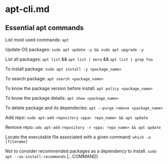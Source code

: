 # apt-cli.md

## Essential apt commands

List most used commands: `apt`

Update OS packages: `sudo apt update -y && sudo apt upgrade -y`

List all packages: `apt list` && `apt list | more` && `apt list | grep foo`

To install package: `sudo apt install -y <package_name>`

To search package: `apt search <package_name>`

To know the package version before install: `apt policy <package_name>`

To know the package details: `apt show <package_name>`

To delete package and its dependecies: `apt --purge remove <package_name>`

Add repo: `sudo apt-add-repository <ppa: repo_name> && apt update`

Remove repo: `udo apt-add-repository -r <ppa: repo_name> && apt update`

Locate the executable file associated with a given command: `which -a [filename]`

Not to consider recommended packages as a dependency to install. `sudo apt --no-install-recommends` [...COMMAND]
